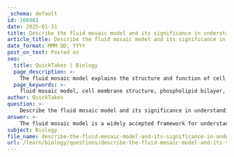 ```yaml
---
_schema: default
id: 166981
date: 2025-01-31
title: Describe the fluid mosaic model and its significance in understanding cell membrane structure.
article_title: Describe the fluid mosaic model and its significance in understanding cell membrane structure.
date_format: MMM DD, YYYY
post_on_text: Posted on
seo:
  title: QuickTakes | Biology
  page_description: >-
    The fluid mosaic model explains the structure and function of cell membranes, highlighting the dynamic arrangement of phospholipids, proteins, and cholesterol, and its significance in selective permeability and cellular communication.
  page_keywords: >-
    fluid mosaic model, cell membrane structure, phospholipid bilayer, integral proteins, peripheral proteins, cholesterol, selective permeability, dynamic membranes, cell communication, cellular processes
author: QuickTakes
question: >-
    Describe the fluid mosaic model and its significance in understanding cell membrane structure.
answer: >-
    The fluid mosaic model is a widely accepted framework for understanding the structure and function of cell membranes. Proposed by S.J. Singer and G.L. Nicolson in 1972, this model describes the cell membrane as a dynamic and flexible structure composed of a variety of components, including phospholipids, cholesterol, proteins, and carbohydrates, all of which are in constant motion.\n\n### Key Features of the Fluid Mosaic Model:\n\n1. **Phospholipid Bilayer**: The fundamental structure of the cell membrane is formed by phospholipids, which have hydrophilic (water-attracting) heads and hydrophobic (water-repelling) tails. This amphipathic nature leads to the spontaneous formation of a bilayer in aqueous environments, with the hydrophilic heads facing outward towards the water and the hydrophobic tails facing inward, away from the water.\n\n2. **Mosaic of Components**: The term "mosaic" refers to the diverse array of proteins and other molecules embedded within or associated with the phospholipid bilayer. These include:\n   - **Integral Proteins**: Proteins that span the membrane and can function as channels or transporters.\n   - **Peripheral Proteins**: Proteins that are attached to the exterior or interior surfaces of the membrane, often involved in signaling or maintaining the cell's shape.\n   - **Glycolipids and Glycoproteins**: These molecules have carbohydrate chains attached and play crucial roles in cell recognition and communication.\n\n3. **Fluidity**: The model emphasizes the fluid nature of the membrane, allowing for lateral movement of lipids and proteins within the bilayer. This fluidity is essential for various cellular processes, including the movement of materials in and out of the cell, cell signaling, and the ability of cells to change shape.\n\n4. **Cholesterol's Role**: Cholesterol molecules are interspersed within the phospholipid bilayer, contributing to membrane stability and fluidity. They help maintain membrane integrity across temperature changes, preventing the membrane from becoming too rigid or too fluid.\n\n### Significance of the Fluid Mosaic Model:\n\n- **Understanding Selective Permeability**: The fluid mosaic model helps explain how the cell membrane selectively allows certain substances to pass while restricting others. This selective permeability is crucial for maintaining homeostasis within the cell.\n\n- **Facilitating Cellular Communication**: The presence of various proteins and carbohydrates on the membrane surface allows for cell recognition and communication, which are vital for tissue formation and immune responses.\n\n- **Dynamic Nature of Membranes**: The model illustrates that cell membranes are not static structures; rather, they are dynamic and responsive to changes in the environment, which is essential for processes such as endocytosis, exocytosis, and signal transduction.\n\nIn summary, the fluid mosaic model provides a comprehensive understanding of cell membrane structure and function, highlighting the importance of its dynamic and flexible nature in facilitating various cellular processes.
subject: Biology
file_name: describe-the-fluid-mosaic-model-and-its-significance-in-understanding-cell-membrane-structure.md
url: /learn/biology/questions/describe-the-fluid-mosaic-model-and-its-significance-in-understanding-cell-membrane-structure
---
```


&nbsp;